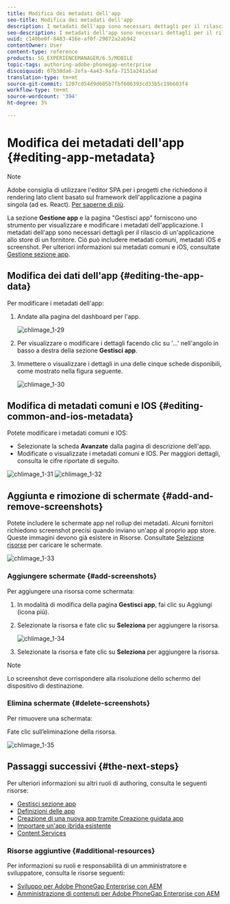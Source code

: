 ```yaml
---
title: Modifica dei metadati dell'app
seo-title: Modifica dei metadati dell'app
description: I metadati dell'app sono necessari dettagli per il rilascio di un'applicazione allo store di un fornitore. Segui questa pagina per saperne di più sulla modifica dei dati dell'app.
seo-description: I metadati dell'app sono necessari dettagli per il rilascio di un'applicazione allo store di un fornitore. Segui questa pagina per saperne di più sulla modifica dei dati dell'app.
uuid: c140be0f-8403-416e-af0f-29072a2ab942
contentOwner: User
content-type: reference
products: SG_EXPERIENCEMANAGER/6.5/MOBILE
topic-tags: authoring-adobe-phonegap-enterprise
discoiquuid: 07b38da6-2efa-4a43-9afa-7151a241a5ad
translation-type: tm+mt
source-git-commit: 1207cd54d9d605b7fbf606393cd33b5c19b603f4
workflow-type: tm+mt
source-wordcount: '394'
ht-degree: 3%

---
```



# Modifica dei metadati dell&#39;app {#editing-app-metadata}

>[!NOTE]
>
> Adobe consiglia di utilizzare l&#39;editor SPA per i progetti che richiedono il rendering lato client basato sul framework dell&#39;applicazione a pagina singola (ad es. React). [Per saperne di più](/help/sites-developing/spa-overview.md).

La sezione **Gestione app** e la pagina &quot;Gestisci app&quot; forniscono uno strumento per visualizzare e modificare i metadati dell&#39;applicazione. I metadati dell&#39;app sono necessari dettagli per il rilascio di un&#39;applicazione allo store di un fornitore. Ciò può includere metadati comuni, metadati iOS e screenshot. Per ulteriori informazioni sui metadati comuni e iOS, consultate [Gestione sezione app](/help/mobile/phonegap-app-details-tile.md).

## Modifica dei dati dell&#39;app {#editing-the-app-data}

Per modificare i metadati dell&#39;app:

1. Andate alla pagina del dashboard per l&#39;app.

   ![chlimage_1-29](assets/chlimage_1-29.png)

1. Per visualizzare o modificare i dettagli facendo clic su &#39;...&#39; nell&#39;angolo in basso a destra della sezione **Gestisci app**.

1. Immettere o visualizzare i dettagli in una delle cinque schede disponibili, come mostrato nella figura seguente.

   ![chlimage_1-30](assets/chlimage_1-30.png)

## Modifica di metadati comuni e IOS {#editing-common-and-ios-metadata}

Potete modificare i metadati comuni e IOS:

* Selezionate la scheda **Avanzate** dalla pagina di descrizione dell&#39;app.
* Modificate o visualizzate i metadati comuni e IOS. Per maggiori dettagli, consulta le cifre riportate di seguito.

![chlimage_1-31](assets/chlimage_1-31.png) ![chlimage_1-32](assets/chlimage_1-32.png)

## Aggiunta e rimozione di schermate {#add-and-remove-screenshots}

Potete includere le schermate app nel rollup dei metadati. Alcuni fornitori richiedono screenshot precisi quando inviano un&#39;app al proprio app store. Queste immagini devono già esistere in Risorse. Consultate [Selezione risorse](../assets/search-assets.md#assetpicker) per caricare le schermate.

![chlimage_1-33](assets/chlimage_1-33.png)

### Aggiungere schermate {#add-screenshots}

Per aggiungere una risorsa come schermata:

1. In modalità di modifica della pagina **Gestisci app**, fai clic su Aggiungi (icona più).
1. Selezionate la risorsa e fate clic su **Seleziona** per aggiungere la risorsa.

   ![chlimage_1-34](assets/chlimage_1-34.png)

1. Selezionate la risorsa e fate clic su **Seleziona** per aggiungere la risorsa.

>[!NOTE]
>
>Lo screenshot deve corrispondere alla risoluzione dello schermo del dispositivo di destinazione.

### Elimina schermate {#delete-screenshots}

Per rimuovere una schermata:

Fate clic sull’eliminazione della risorsa.

![chlimage_1-35](assets/chlimage_1-35.png)

## Passaggi successivi {#the-next-steps}

Per ulteriori informazioni su altri ruoli di authoring, consulta le seguenti risorse:

* [Gestisci sezione app](/help/mobile/phonegap-app-details-tile.md)
* [Definizioni delle app](/help/mobile/phonegap-app-definitions.md)
* [Creazione di una nuova app tramite Creazione guidata app](/help/mobile/phonegap-create-new-app.md)
* [Importare un&#39;app ibrida esistente](/help/mobile/phonegap-adding-content-to-imported-app.md)
* [Content Services](/help/mobile/develop-content-as-a-service.md)

### Risorse aggiuntive {#additional-resources}

Per informazioni su ruoli e responsabilità di un amministratore e sviluppatore, consulta le risorse seguenti:

* [Sviluppo per  Adobe PhoneGap Enterprise con AEM](/help/mobile/developing-in-phonegap.md)
* [Amministrazione di contenuti per  Adobe PhoneGap Enterprise con AEM](/help/mobile/administer-phonegap.md)
